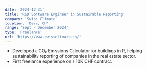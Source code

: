 ```yaml
---
date: '2024-12-31'
title: 'R&D Software Engineer in Sustainable Reporting'
company: 'Swiss Climate'
location: 'Bern, CH'
range: 'Sept - December 2024'
type: 'Freelance'
url: 'https://www.swissclimate.ch/'
---
```


- Developed a CO₂ Emissions Calculator for buildings in R, helping sustainability reporting of companies in the real estate sector.
- First freelance experience on a 10K CHF contract.
